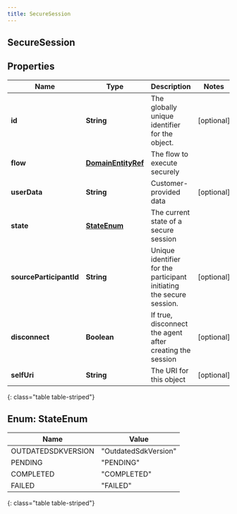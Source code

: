 ```yaml
---
title: SecureSession
---
```


## SecureSession

## Properties

| Name                    | Type                                                           | Description                                                          | Notes      |
| ----------------------- | -------------------------------------------------------------- | -------------------------------------------------------------------- | ---------- |
| **id**                  | <!----><!---->**String**<!---->                                | The globally unique identifier for the object.                       | [optional] |
| **flow**                | <!----><!---->[**DomainEntityRef**](DomainEntityRef.md)<!----> | The flow to execute securely                                         |            |
| **userData**            | <!----><!---->**String**<!---->                                | Customer-provided data                                               | [optional] |
| **state**               | [**StateEnum**](#StateEnum)<!---->                             | The current state of a secure session                                |            |
| **sourceParticipantId** | <!----><!---->**String**<!---->                                | Unique identifier for the participant initiating the secure session. | [optional] |
| **disconnect**          | <!----><!---->**Boolean**<!---->                               | If true, disconnect the agent after creating the session             | [optional] |
| **selfUri**             | <!----><!---->**String**<!---->                                | The URI for this object                                              | [optional] |

{: class="table table-striped"}

<a name="StateEnum"></a>

## Enum: StateEnum

| Name               | Value                          |
| ------------------ | ------------------------------ |
| OUTDATEDSDKVERSION | &quot;OutdatedSdkVersion&quot; |
| PENDING            | &quot;PENDING&quot;            |
| COMPLETED          | &quot;COMPLETED&quot;          |
| FAILED             | &quot;FAILED&quot;             |

{: class="table table-striped"}
